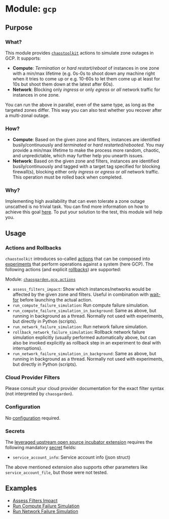 # **Module: `gcp`**

## Purpose

### What?

This module provides [`chaostoolkit`](https://chaostoolkit.org) actions to simulate zone outages in GCP. It supports:

- **Compute**: *Termination* or *hard restart/reboot* of instances in one zone with a min/max lifetime (e.g. 0s-0s to shoot down any machine right when it tries to come up or e.g. 10-60s to let them come up at least for 10s but shoot them down at the latest after 60s).
- **Network**: Blocking only *ingress* or only *egress* or *all* network traffic for instances in one zone.

You can run the above in parallel, even of the same type, as long as the targeted zones differ. This way you can also test whether you recover after a multi-zonal outage.

### How?

- **Compute**: Based on the given zone and filters, instances are identified busily/continuously and *terminated* or *hard restarted/rebooted*. You may provide a min/max lifetime to make the process more random, chaotic, and unpredictable, which may further help you unearth issues.
- **Network**: Based on the given zone and filters, instances are identified busily/continuously and tagged with a target tag specified for blocking firewall(s), blocking either only *ingress* or *egress* or *all* network traffic. This operation must be rolled back when completed.

### Why?

Implementing high availability that can even tolerate a zone outage unscathed is no trivial task. You can find more information on how to achieve this goal [here](/docs/garden/high-availability.md). To put your solution to the test, this module will help you.

## Usage

### Actions and Rollbacks

`chaostoolkit` introduces so-called [actions](https://chaostoolkit.org/reference/api/experiment/#action) that can be composed into [experiments](https://chaostoolkit.org/reference/api/experiment/#experiment) that perform operations against a system (here GCP). The following actions (and explicit [rollbacks](https://chaostoolkit.org/reference/api/experiment/#rollbacks)) are supported:

Module: [`chaosgarden.gcp.actions`](/chaosgarden/gcp/actions.py)

- `assess_filters_impact`: Show which instances/networks would be affected by the given zone and filters. Useful in combination with [wait-for](/docs/human/readme.md) before launching the actual action.
- `run_compute_failure_simulation`: Run compute failure simulation.
- `run_compute_failure_simulation_in_background`: Same as above, but running in background as a thread. Normally not used with experiments, but directly in Python (scripts).
- `run_network_failure_simulation`: Run network failure simulation.
- `rollback_network_failure_simulation`: Rollback network failure simulation explicitly (usually performed automatically above, but can also be invoked explicitly as rollback step in an experiment to deal with interruptions).
- `run_network_failure_simulation_in_background`: Same as above, but running in background as a thread. Normally not used with experiments, but directly in Python (scripts).

### Cloud Provider Filters

Please consult your cloud provider documentation for the exact filter syntax (not interpreted by `chaosgarden`).

### Configuration

No [configuration](https://chaostoolkit.org/reference/api/experiment/#configuration) required.

### Secrets

The [leveraged upstream open source incubator extension](https://github.com/chaostoolkit-incubator/chaostoolkit-google-cloud-platform/tree/master/chaosgcp) requires the following mandatory [secret](https://chaostoolkit.org/reference/api/experiment/#secrets) fields:

- `service_account_info`: Service account info (json struct)

The above mentioned extension also supports other parameters like `service_account_file`, but those were not tested.

## Examples

- [Assess Filters Impact](/docs/gcp/assess-filters-impact.json)
- [Run Compute Failure Simulation](/docs/gcp/run-compute-failure-simulation.json)
- [Run Network Failure Simulation](/docs/gcp/run-network-failure-simulation.json)
